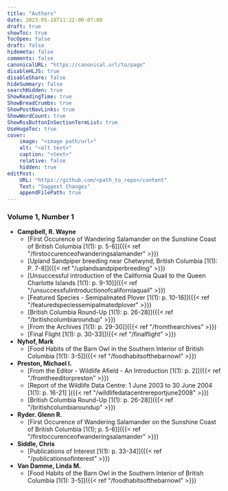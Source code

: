 ```yaml
---
title: "Authors"
date: 2023-05-18T11:22:00-07:00
draft: true
showToc: true
TocOpen: false
draft: false
hidemeta: false
comments: false
canonicalURL: "https://canonical.url/to/page"
disableHLJS: true 
disableShare: false
hideSummary: false
searchHidden: true
ShowReadingTime: true
ShowBreadCrumbs: true
ShowPostNavLinks: true
ShowWordCount: true
ShowRssButtonInSectionTermList: true
UseHugoToc: true
cover:
    image: "<image path/url>" 
    alt: "<alt text>" 
    caption: "<text>" 
    relative: false
    hidden: true
editPost:
    URL: "https://github.com/<path_to_repo>/content"
    Text: "Suggest Changes" 
    appendFilePath: true 
---
```


### Volume 1, Number 1
* **Campbell, R. Wayne** 
    * [First Occurence of Wandering Salamander on the Sunshine Coast of British Columbia [1(1): p. 5-6]]({{< ref "/firstoccurenceofwanderingsalamander" >}})
    * [Upland Sandpiper breeding near Chetwynd, British Columbia [1(1): P. 7-8]]({{< ref "/uplandsandpiperbreeding" >}})
    * [Unsuccessful introduction of the California Quail to the Queen Charlotte Islands [1(1): p. 9-10]]({{< ref "/unsuccessfulintroductionofcaliforniaquail" >}})
    * [Featured Species - Semipalmated Plover [1(1): p. 10-16]]({{< ref "/featuredspeciessemipalmatedplover" >}}) 
    * [British Columbia Round-Up [1(1): p. 26-28]]({{< ref "/britishcolumbiaroundup" >}})
    * [From the Archives [1(1): p. 29-30]]({{< ref "/fromthearchives" >}})
    * [Final Flight [1(1): p. 30-33]]({{< ref "/finalflight" >}})
* **Nyhof, Mark** 
    * [Food Habits of the Barn Owl in the Southern Interior of British Columbia [1(1): 3-5]]({{< ref "/foodhabitsofthebarnowl" >}})
* **Preston, Michael I.**
    * [From the Editor - Wildlife Afield - An Introduction [1(1): p. 2]]({{< ref "/fromtheeditorpreston" >}})
    * [Report of the Wildlife Data Centre: 1 June 2003 to 30 June 2004 [1(1): p. 16-21] ]({{< ref "/wildlifedatacentrereportjune2008" >}})
    * [British Columbia Round-Up [1(1): p. 26-28]]({{< ref "/britishcolumbiaroundup" >}})
* **Ryder. Glenn R.** 
    * [First Occurence of Wandering Salamander on the Sunshine Coast of British Columbia [1(1); p. 5-6]]({{< ref "/firstoccurenceofwanderingsalamander" >}})
* **Siddle, Chris** 
    * [Publications of Interest [1(1): p. 33-34]]({{< ref "/publicationsofinterest" >}})
* **Van Damme, Linda M.**
    * [Food Habits of the Barn Owl in the Southern Interior of British Columbia [1(1): 3-5]]({{< ref "/foodhabitsofthebarnowl" >}})